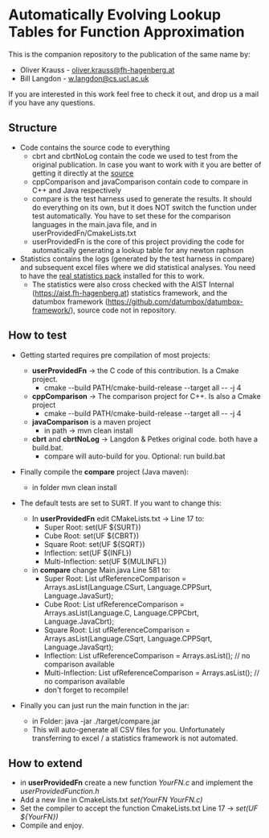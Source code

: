# Automatically Evolving Lookup Tables for Function Approximation

This is the companion repository to the publication of the same name by:
- Oliver Krauss - oliver.krauss@fh-hagenberg.at
- Bill Langdon - w.langdon@cs.ucl.ac.uk

If you are interested in this work feel free to check it out, and drop us a mail if you have any questions.

## Structure

- Code contains the source code to everything
  - cbrt and cbrtNoLog contain the code we used to test from the original publication. In case you want to work with it you are better of getting it directly at the [source](http://www0.cs.ucl.ac.uk/staff/W.Langdon/ftp/gp-code)
  - cppComparison and javaComparison contain code to compare in C++ and Java respectively
  - compare is the test harness used to generate the results. It should do everything on its own, but it does NOT switch the function under test automatically. You have to set these for the comparison languages in the main.java file, and in userProvidedFn/CmakeLists.txt
  - userProvidedFn is the core of this project providing the code for automatically generating a lookup table for any newton raphson
- Statistics contains the logs (generated by the test harness in compare) and subsequent excel files where we did statistical analyses. You need to have the [real statistics pack](http://www.real-statistics.com/free-download/real-statistics-resource-pack/) installed for this to work.
  - The statistics were also cross checked with the AIST Internal (https://aist.fh-hagenberg.at) statistics framework, and the datumbox framework (https://github.com/datumbox/datumbox-framework/), source code not in repository.

## How to test

- Getting started requires pre compilation of most projects:
  - **userProvidedFn** -> the C code of this contribution. Is a Cmake project.
    - cmake --build PATH/cmake-build-release --target all -- -j 4
  - **cppComparison** -> The comparison project for C++. Is also a Cmake project
    - cmake --build PATH/cmake-build-release --target all -- -j 4
  - **javaComparison** is a maven project
    - in path -> mvn clean install
  - **cbrt** and **cbrtNoLog** -> Langdon & Petkes original code. both have a build.bat.
    - compare will auto-build for you. Optional: run build.bat
- Finally compile the **compare** project (Java maven):
  - in folder mvn clean install

- The default tests are set to SURT. If you want to change this:
  - In **userProvidedFn** edit CMakeLists.txt -> Line 17 to:
    - Super Root: set(UF ${SURT})
    - Cube Root: set(UF ${CBRT})
    - Square Root: set(UF ${SQRT})
    - Inflection: set(UF ${INFL})
    - Multi-Inflection: set(UF ${MULINFL})
  - in **compare** change Main.java Line 581 to:
    - Super Root: List<Language> ufReferenceComparison = Arrays.asList(Language.CSurt, Language.CPPSurt, Language.JavaSurt);
    - Cube Root: List<Language> ufReferenceComparison = Arrays.asList(Language.C, Language.CPPCbrt, Language.JavaCbrt);
    - Square Root: List<Language> ufReferenceComparison = Arrays.asList(Language.CSqrt, Language.CPPSqrt, Language.JavaSqrt);
    - Inflection: List<Language> ufReferenceComparison = Arrays.asList(); // no comparison available
    - Multi-Inflection: List<Language> ufReferenceComparison = Arrays.asList(); // no comparison available
    - don't forget to recompile!
- Finally you can just run the main function in the jar:
  - in Folder: java -jar ./target/compare.jar
  - This will auto-generate all CSV files for you. Unfortunately transferring to excel / a statistics framework is not automated.

## How to extend

- in **userProvidedFn** create a new function *YourFN.c* and implement the *userProvidedFunction.h*
- Add a new line in CmakeLists.txt *set(YourFN YourFN.c)*
- Set the compiler to accept the function CmakeLists.txt Line 17 -> *set(UF ${YourFN})*
- Compile and enjoy.
